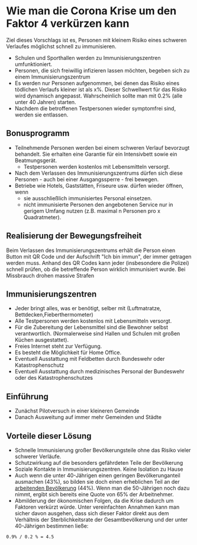 # Wie man die Corona Krise um den Faktor 4 verkürzen kann

Ziel dieses Vorschlags ist es, Personen mit kleinem Risiko eines schweren Verlaufes möglichst schnell zu immunisieren.

* Schulen und Sporthallen werden zu Immunisierungszentren umfunktioniert.
* Personen, die sich freiwillig infizieren lassen möchten, begeben sich zu einem Immunisierungszentrum
* Es werden nur Personen aufgenommen, bei denen das Risiko eines tödlichen Verlaufs kleiner ist als x%. Dieser Schwellwert für das Risiko wird 		dynamisch angepasst. Wahrscheinlich sollte man mit 0.2% (alle unter 40 Jahren) starten.
* Nachdem die betroffenen Testpersonen wieder symptomfrei sind, werden sie entlassen.

## Bonusprogramm 

* Teilnehmende Personen werden bei einem schweren Verlauf bevorzugt behandelt. Sie erhalten eine Garantie für ein Intensivbett sowie ein Beatmungsgerät.
   * Testpersonen werden kostenlos mit Lebensmitteln versorgt.
* Nach dem Verlassen des Immunisierungszentrums dürfen sich diese Personen - auch bei einer Ausgangssperre - frei bewegen.
* Betriebe wie Hotels, Gaststätten, Friseure usw. dürfen wieder öffnen, wenn
  * sie ausschließlich immunisiertes Personal einsetzen.
  * nicht immunisierte Personen den angebotenen Service nur in gerigem Umfang nutzen (z.B. maximal n Personen pro x Quadratmeter).

## Realisierung der Bewegungsfreiheit

Beim Verlassen des Immunisierungszentrums erhält die Person einen Button mit QR Code und der Aufschrift "Ich bin immun", der immer getragen werden muss. Anhand des QR Codes kann jeder (insbesondere die Polizei) schnell prüfen, ob die betreffende Person wirklich immunisiert wurde. Bei Missbrauch drohen massive Strafen

## Immunisierungszentren

* Jeder bringt alles, was er benötigt, selber mit (Luftmatratze, Bettdecken,Fieberthermometer)
* Alle Testpersonen werden kostenlos mit Lebensmitteln versorgt.
* Für die Zubereitung der Lebensmittel sind die Bewohner selbst verantwortlich. (Normalerweise sind Hallen und Schulen mit großen Küchen ausgestattet).
* Freies Internet steht zur Verfügung.
* Es besteht die Möglichkeit für Home Office.
* Eventuell Ausstattung mit Feldbetten durch Bundeswehr oder Katastrophenschutz
* Eventuell Ausstattung durch medizinisches Personal der Bundeswehr oder des Katastrophenschutzes

## Einführung

* Zunächst Pilotversuch in einer kleineren Gemeinde
* Danach Ausweitung auf immer mehr Gemeinden und Städte

## Vorteile dieser Lösung

* Schnelle Immunisierung großer Bevölkerungsteile ohne das Risiko vieler schwerer Verläufe.
* Schutzwirkung auf die besonders gefährdeten Teile der Bevölkerung
* Soziale Kontakte in Immunisierungszentren. Keine Isolation zu Hause
* Auch wenn die unter 40-Jährigen einen geringen Bevölkerunganteil ausmachen (43%), so bilden sie doch einen erheblichen Teil an der [arbeitenden Bevölkerung](https://www.destatis.de/DE/Themen/Arbeit/Arbeitsmarkt/Erwerbstaetigkeit/Tabellen/altersgruppen.html) (44%). Wenn man die 50-Jährigen noch dazu nimmt, ergibt sich bereits eine Quote von 65% der Arbeitnehmer.
* Abmilderung der ökonomischen Folgen, da die Krise dadurch um Faktoren verkürzt würde. Unter vereinfachten Annahmen kann man sicher davon ausgehen, dass sich dieser Faktor direkt aus dem Verhältnis der Sterblichkeitsrate der Gesamtbevölkerung und der unter 40-Jährigen bestimmen ließe:
 ```
 0.9% / 0.2 % = 4.5
 ```
